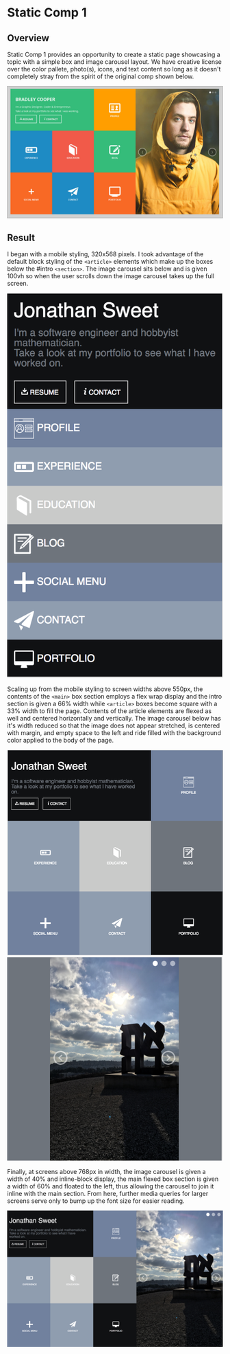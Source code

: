 # Static Comp 1

## Overview
Static Comp 1 provides an opportunity to create a static page showcasing a topic with a simple box and image carousel layout. We have creative license over the color pallete, photo(s), icons, and text content so long as it doesn't completely stray from the spirit of the original comp shown below.

![alt text](images/static-comp-challenge-1.jpg)

## Result 

I began with a mobile styling, 320x568 pixels. I took advantage of the default block styling of the `<article>` elements which make up the boxes below the #intro `<section>`. The image carousel sits below and is given 100vh so when the user scrolls down the image carousel takes up the full screen.

![alt text](images/js-comp1-mobile.png)

Scaling up from the mobile styling to screen widths above 550px, the contents of the `<main>` box section employs a flex wrap display and the intro section is given a 66% width while `<article>` boxes become square with a 33% width to fill the page. Contents of the article elements are flexed as well and centered horizontally and vertically. The image carousel below has it's width reduced so that the image does not appear stretched, is centered with margin, and empty space to the left and ride filled with the background color applied to the body of the page. 

![alt text](images/js-comp1-greater550-1.png)
  ![alt text](images/js-comp1-greater550-2.png)

Finally, at screens above 768px in width, the image carousel is given a width of 40% and inline-block display, the main flexed box section is given a width of 60% and floated to the left, thus allowing the carousel to join it inline with the main section. From here, further media queries for larger screens serve only to bump up the font size for easier reading.

![alt text](images/js-comp1-fullscreen.png)

